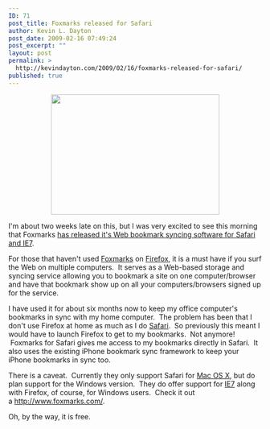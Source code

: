 ```yaml
---
ID: 71
post_title: Foxmarks released for Safari
author: Kevin L. Dayton
post_date: 2009-02-16 07:49:24
post_excerpt: ""
layout: post
permalink: >
  http://kevindayton.com/2009/02/16/foxmarks-released-for-safari/
published: true
---
```

<p style="text-align: center"><a href="http://blog.foxmarks.com/?p=560"><img class="aligncenter" src="http://blog.foxmarks.com/wp-content/uploads/2009/02/foxmarks-multi-browser-2.jpg" alt="" width="335" height="239" /></a></p>

I'm about two weeks late on this, but I was very excited to see this morning that Foxmarks <a title="Foxmarks Blog    » Big News: Foxmarks for IE and Safari" href="http://blog.foxmarks.com/?p=560">has released it's Web bookmark syncing software for Safari and IE7</a>.

For those that haven't used <a href="http://www.foxmarks.com/" target="_blank">Foxmarks</a> on <a href="http://www.mozilla.com/en-US/firefox/?from=getfirefox" target="_blank">Firefox</a>, it is a must have if you surf the Web on multiple computers.  It serves as a Web-based storage and syncing service allowing you to bookmark a site on one computer/browser and have that bookmark show up on all your computers/browsers signed up for the service.  

I have used it for about six months now to keep my office computer's bookmarks in sync with my home computer.  The problem has been that I don't use Firefox at home as much as I do <a href="http://www.apple.com/safari/" target="_blank">Safari</a>.  So previously this meant I would have to launch Firefox to get to my bookmarks.  Not anymore!  Foxmarks for Safari gives me access to my bookmarks directly in Safari.  It also uses the existing iPhone bookmark sync framework to keep your iPhone bookmarks in sync too.

There is a caveat.  Currently they only support Safari for <a href="http://www.apple.com/macosx/" target="_blank">Mac OS X</a>, but do plan support for the Windows version.  They do offer support for <a href="http://www.microsoft.com/windows/downloads/ie/getitnow.mspx" target="_blank">IE7</a> along with Firefox, of course, for Windows users.  Check it out a <a href="http://www.foxmarks.com/" target="_blank">http://www.foxmarks.com/</a>.

Oh, by the way, it is free.
